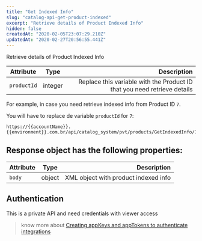 ```yaml
---
title: "Get Indexed Info"
slug: "catalog-api-get-product-indexed"
excerpt: "Retrieve details of Product Indexed Info"
hidden: false
createdAt: "2020-02-05T23:07:29.210Z"
updatedAt: "2020-02-27T20:56:55.441Z"
---
```

Retrieve details of Product Indexed Info




| Attribute    | Type        | Description |
| --------------- |:---------:| -------------------------------------------------------------------------------------------:|
| `productId` | integer | Replace this variable with the Product ID that you need retrieve details |



For example, in case you need retrieve indexed info from Product ID `7`.

You will have to replace de variable `productId` for `7`:

```
https://{{accountName}}.{{environment}}.com.br/api/catalog_system/pvt/products/GetIndexedInfo/7
```


## Response object has the following properties:

| Attribute    | Type        | Description |
| --------------- |:---------:| -------------------------------------------------------------------------------------------:|
| `body` | object | XML object with product indexed info |





## Authentication



This is a private API and need credentials with viewer access


> know more about [Creating appKeys and appTokens to authenticate integrations](https://help.vtex.com/en/tutorial/creating-appkeys-and-apptokens-to-authenticate-integrations)